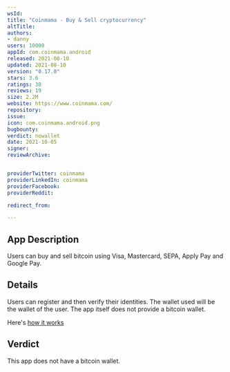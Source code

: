 ```yaml
---
wsId: 
title: "Coinmama - Buy & Sell cryptocurrency"
altTitle: 
authors:
- danny
users: 10000
appId: com.coinmama.android
released: 2021-08-10
updated: 2021-08-10
version: "0.17.0"
stars: 3.6
ratings: 38
reviews: 19
size: 2.2M
website: https://www.coinmama.com/
repository: 
issue: 
icon: com.coinmama.android.png
bugbounty: 
verdict: nowallet
date: 2021-10-05
signer: 
reviewArchive:


providerTwitter: coinmama
providerLinkedIn: coinmama
providerFacebook: 
providerReddit: 

redirect_from:

---
```



## App Description

Users can buy and sell bitcoin using Visa, Mastercard, SEPA, Apply Pay and Google Pay.

## Details

Users can register and then verify their identities. The wallet used will be the wallet of the user. The app itself does not provide a bitcoin wallet.

Here's [how it works](https://www.coinmama.com/how-does-it-work)

## Verdict

This app does not have a bitcoin wallet.

